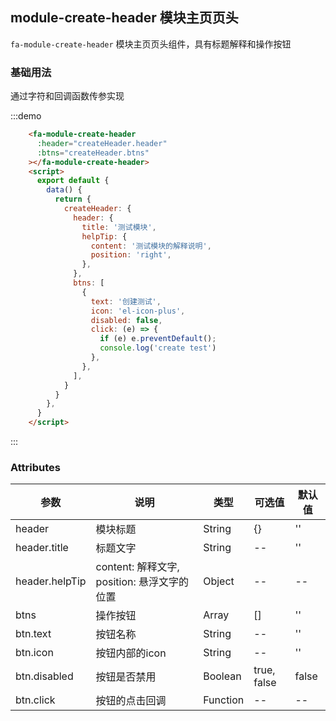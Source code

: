 ## module-create-header 模块主页页头
`fa-module-create-header` 模块主页页头组件，具有标题解释和操作按钮

### 基础用法
通过字符和回调函数传参实现

:::demo 
```html
    <fa-module-create-header
      :header="createHeader.header"
      :btns="createHeader.btns"
    ></fa-module-create-header>
    <script>
      export default {
        data() {
          return {
            createHeader: {
              header: {
                title: '测试模块',
                helpTip: {
                  content: '测试模块的解释说明',
                  position: 'right',
                },
              },
              btns: [
                {
                  text: '创建测试',
                  icon: 'el-icon-plus',
                  disabled: false,
                  click: (e) => {
                    if (e) e.preventDefault();
                    console.log('create test')
                  },
                },
              ],
            }
          }
        },
      }
    </script>
```
:::

### Attributes
| 参数      | 说明    | 类型      | 可选值       | 默认值   |
|---------- |-------- |---------- |-------------  |-------- |
| header          | 模块标题       | String    |  {}      |    ''    |
| header.title    | 标题文字       | String    |  --      |    ''    |
| header.helpTip  | content: 解释文字, position: 悬浮文字的位置     | Object    |  --      |    --    |
| btns            | 操作按钮       | Array    |  []      |    ''    |
| btn.text        | 按钮名称       | String    |  --      |    ''    |
| btn.icon        | 按钮内部的icon | String    |  --         |    ''    |
| btn.disabled    | 按钮是否禁用   | Boolean   |  true, false  |    false    |
| btn.click       | 按钮的点击回调 | Function  |   --         |    --    |